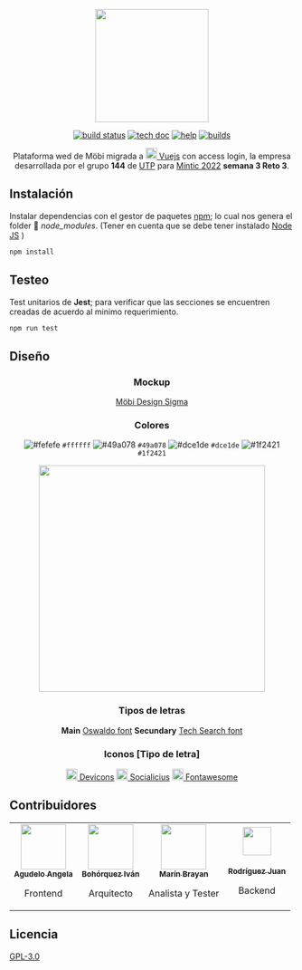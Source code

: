 <p align="center">
	<img width="200" src="/src/static/icon/icon_all.svg"></img>
</p>

<p align="center">
	<a href="#"><img src="http://runbot.odoo.com/runbot/badge/flat/1/master.svg" alt="build status"></img></a>
	<a href="#"><img src="http://img.shields.io/badge/master-docs-875A7B.svg?style=flat&colorA=8F8F8F" alt="tech doc"></img></a>
	<a href="#"><img src="http://img.shields.io/badge/master-help-875A7B.svg?style=flat&colorA=8F8F8F" alt="help"></img></a>
	<a href="#"><img src="http://img.shields.io/badge/master-nightly-875A7B.svg?style=flat&colorA=8F8F8F" alt="builds"></img></a>
</p>

<p align="center">
Plataforma wed de Möbi migrada a <a href="https://vuejs.org/"><img src="https://vuejs.org/images/logo.png" width="20px"></img> Vuejs</a> con access login, la empresa desarrollada por el grupo <strong>144</strong> de <a href=https://www.utp.edu.co/"">UTP</a> para <a href="https://www.misiontic2022.gov.co/portal">Mintic 2022</a> <strong>semana 3 Reto 3</strong>.
</p>

## Instalación
Instalar dependencias con el gestor de paquetes [npm](https://www.npmjs.com/); lo cual nos genera el folder :file_folder: _node_modules_. (Tener en cuenta que se debe tener instalado [Node JS](https://nodejs.org/es/) )
```bash
npm install
```
## Testeo
Test unitarios de **Jest**; para verificar que las secciones se encuentren creadas de acuerdo al minimo requerimiento. 
```bash
npm run test
```

## Diseño
<div align="center">

### Mockup

<a href="https://www.figma.com/file/6G4KvIbDSgi12L58To5qtK/Sprint-I?node-id=0%3A1">Möbi Design Sigma</a>


### Colores
![#fefefe](https://via.placeholder.com/15/fefefe/000000?text=+) `#ffffff`
![#49a078](https://via.placeholder.com/15/49a078/000000?text=+) `#49a078`
![#dce1de](https://via.placeholder.com/15/dce1de/000000?text=+) `#dce1de`
![#1f2421](https://via.placeholder.com/15/1f2421/000000?text=+) `#1f2421`

<p align="center">
	<img align="center" width="400px" src="/docs/style_all.svg"></img>
</p>

### Tipos de letras
**Main** [Oswaldo font](https://fonts.google.com/specimen/Oswald) **Secundary** [Tech Search font](https://fonts.google.com/specimen/Share+Tech)

### Iconos [Tipo de letra]

<div>
	<a href="https://github.com/vorillaz/devicons"><img width="20px" src="docs/github.svg" alt="github repos"></img> Devicons</a>
	<a href="https://github.com/shalinguyen/socialicious"><img width="20px" src="docs/github.svg" alt="github repos"></img> Socialicius</a>
	<a href="https://github.com/FortAwesome/Font-Awesome"><img width="20px" src="docs/github.svg" alt="github repos"></img> Fontawesome</a>
</div>

</div>

## Contribuidores

<table align="center">
	<tr>
		<td align="center">
			<a href="https://github.com/angelaa06"><img width="80px" src="https://avatars3.githubusercontent.com/u/71225222?s=400&v=4"></img><br /><sub><b>Agudelo Angela</b></sub></a>
			<p>Frontend</p>
		</td>	
		<td align="center">
			<a href="https://github.com/Matiu1X"><img width="80px" src="https://avatars1.githubusercontent.com/u/71846461?s=400&v=4"></img><br /><sub><b>Bohórquez Iván</b></sub></a>
			<p>Arquitecto</p>
		</td>
		<td align="center">
			<a href="https://github.com/brayan12y"><img width="80px" src="https://avatars1.githubusercontent.com/u/66019871?s=400&v=4"></img><br /> <sub><b>Marín Brayan</b></sub></a>
			<p>Analista y Tester</p>
		</td>
		<td align="center">
			<a href="https://github.com/fuf-herNef"><img width="50px" src="https://avatars0.githubusercontent.com/u/66920165?s=400&u=89bd42886dc0571bfd20857456699ddbfd13726e&v=4"></img><br /></div><br/ ><sub><b>Rodríguez Juan</b></sub></a>
			<p>Backend</p>
		</td>
	</tr>
</table>

## Licencia
[GPL-3.0](https://www.gnu.org/licenses/gpl-3.0.html)
